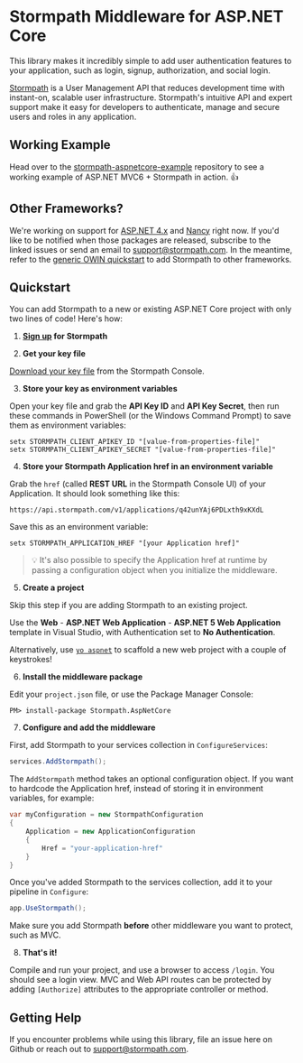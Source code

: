 # Stormpath Middleware for ASP.NET Core
This library makes it incredibly simple to add user authentication features to your application, such as login, signup, authorization, and social login.

[Stormpath](https://stormpath.com) is a User Management API that reduces development time with instant-on, scalable user infrastructure. Stormpath's intuitive API and expert support make it easy for developers to authenticate, manage and secure users and roles in any application.

## Working Example

Head over to the [stormpath-aspnetcore-example](https://github.com/stormpath/stormpath-aspnetcore-example) repository to see a working example of ASP.NET MVC6 + Stormpath in action. :+1:

## Other Frameworks?

We're working on support for [ASP.NET 4.x](https://github.com/stormpath/stormpath-dotnet-owin-middleware/issues/4) and [Nancy](https://github.com/stormpath/stormpath-dotnet-owin-middleware/issues/5) right now. If you'd like to be notified when those packages are released, subscribe to the linked issues or send an email to support@stormpath.com. In the meantime, refer to the [generic OWIN quickstart](https://github.com/stormpath/stormpath-dotnet-owin-middleware/blob/master/README.md#quickstart) to add Stormpath to other frameworks.

## Quickstart

You can add Stormpath to a new or existing ASP.NET Core project with only two lines of code! Here's how:

1. **[Sign up](https://api.stormpath.com/register) for Stormpath**

2. **Get your key file**

  [Download your key file](https://support.stormpath.com/hc/en-us/articles/203697276-Where-do-I-find-my-API-key-) from the Stormpath Console.

3. **Store your key as environment variables**

  Open your key file and grab the **API Key ID** and **API Key Secret**, then run these commands in PowerShell (or the Windows Command Prompt) to save them as environment variables:

  ```
  setx STORMPATH_CLIENT_APIKEY_ID "[value-from-properties-file]"
  setx STORMPATH_CLIENT_APIKEY_SECRET "[value-from-properties-file]"
  ```

4. **Store your Stormpath Application href in an environment variable**

  Grab the `href` (called **REST URL** in the Stormpath Console UI) of your Application. It should look something like this:

  `https://api.stormpath.com/v1/applications/q42unYAj6PDLxth9xKXdL`

  Save this as an environment variable:

  ```
  setx STORMPATH_APPLICATION_HREF "[your Application href]"
  ```
  
  > :bulb: It's also possible to specify the Application href at runtime by passing a configuration object when you initialize the middleware.

5. **Create a project**

 Skip this step if you are adding Stormpath to an existing project.
 
 Use the **Web** - **ASP.NET Web Application** - **ASP.NET 5 Web Application** template in Visual Studio, with Authentication set to **No Authentication**.
 
 Alternatively, use [`yo aspnet`](https://github.com/OmniSharp/generator-aspnet) to scaffold a new web project with a couple of keystrokes!
 
6. **Install the middleware package**

 Edit your `project.json` file, or use the Package Manager Console:
 
 ```
 PM> install-package Stormpath.AspNetCore
 ```
 
7. **Configure and add the middleware**

 First, add Stormpath to your services collection in `ConfigureServices`:
 
 ```csharp
 services.AddStormpath();
 ```
 
 The `AddStormpath` method takes an optional configuration object. If you want to hardcode the Application href, instead of storing it in environment variables, for example:
 
 ```csharp
 var myConfiguration = new StormpathConfiguration
 {
     Application = new ApplicationConfiguration
     {
         Href = "your-application-href"
     }
 }
 ```
 
 Once you've added Stormpath to the services collection, add it to your pipeline in `Configure`:
 
 ```csharp
 app.UseStormpath();
 ```
 
 Make sure you add Stormpath **before** other middleware you want to protect, such as MVC.
 
8. **That's it!**

  Compile and run your project, and use a browser to access `/login`. You should see a login view. MVC and Web API routes can be protected by adding `[Authorize]` attributes to the appropriate controller or method.


## Getting Help
If you encounter problems while using this library, file an issue here on Github or reach out to support@stormpath.com.
